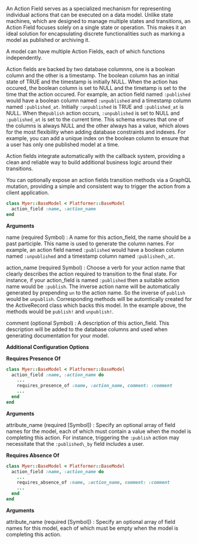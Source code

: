 An Action Field serves as a specialized mechanism for representing individual
actions that can be executed on a data model. Unlike state machines, which are
designed to manage multiple states and transitions, an Action Field focuses solely
on a single state or operation. This makes it an ideal solution for encapsulating
discrete functionalities such as marking a model as published or archiving it.

A model can have multiple Action Fields, each of which functions independently.

Action fields are backed by two database columnns, one is a boolean column and the
other is a timestamp. The boolean column has an initial state of TRUE and the timestamp
is initially NULL. When the action has occured, the boolean column is set to NULL and
the timetamp is set to the time that the action occured. For example, an action field
named `:published` would have a boolean column named `:unpublished` and a timestamp
column named `:published_at`. Initially `:unpublished` is TRUE and `:published_at` is NULL.
When the`publish` action occurs, `:unpublished` is set to NULL and `:published_at` is
set to the current time. This schema ensures that one of the columns is always NULL and
the other always has a value, which alows for the most flexibility when adding database
constraints and indexes. For example, you can add a unique index on the boolean column
to ensure that a user has only one published model at a time.

Action fields integrate automatically with the callback system, providing a clean and
reliable way to build additional business logic around their transitions.

You can optionally expose an action fields transition methods via a GraphQL mutation,
providing a simple and consistent way to trigger the action from a client application.

```ruby
class Myer::BaseModel < Platformer::BaseModel
  action_field :name, :action_name
end

```

**Arguments**

name (required Symbol)
:   A name for this action\_field, the name should be a past participle. This name is used to generate the column names. For example, an action field named `:published` would have a boolean column named `:unpublished` and a timestamp column named `:published\_at`.

action\_name (required Symbol)
:   Choose a verb for your action name that clearly describes the action required to transition to the final state. For instance, if your action\_field is named `:published` then a suitable action name would be `:publish`. The inverse action name will be automatically generated by prepending `un` to the action name. So the inverse of `publish` would be `unpublish`.  Corresponding methods will be automtically created for the ActiveRecord class which backs this model. In the example above, the methods would be `publish!` and `unpublish!`.

comment (optional Symbol)
:   A description of this action\_field. This description will be added to the database columns and used when generating documentation for your model.

**Additional Configuration Options**

**Requires Presence Of**

```ruby
class Myer::BaseModel < Platformer::BaseModel
  action_field :name, :action_name do
    ...
    requires_presence_of :name, :action_name, comment: :comment
    ...
  end
end

```

**Arguments**

attribute\_name (required [Symbol])
:   Specify an optional array of field names for the model, each of which must contain a value when the model is completing this action. For instance, triggering the `:publish` action may necessitate that the `:published\_by` field includes a user.

**Requires Absence Of**

```ruby
class Myer::BaseModel < Platformer::BaseModel
  action_field :name, :action_name do
    ...
    requires_absence_of :name, :action_name, comment: :comment
    ...
  end
end

```

**Arguments**

attribute\_name (required [Symbol])
:   Specify an optional array of field names for this model, each of which must be empty when the model is completing this action.